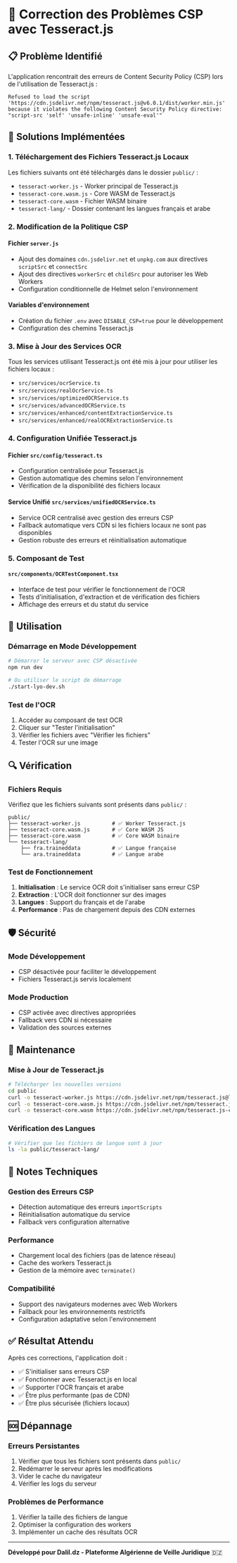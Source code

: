 # 🔧 Correction des Problèmes CSP avec Tesseract.js

## 📋 Problème Identifié

L'application rencontrait des erreurs de Content Security Policy (CSP) lors de l'utilisation de Tesseract.js :

```
Refused to load the script 'https://cdn.jsdelivr.net/npm/tesseract.js@v6.0.1/dist/worker.min.js' 
because it violates the following Content Security Policy directive: "script-src 'self' 'unsafe-inline' 'unsafe-eval'"
```

## 🎯 Solutions Implémentées

### 1. **Téléchargement des Fichiers Tesseract.js Locaux**

Les fichiers suivants ont été téléchargés dans le dossier `public/` :
- `tesseract-worker.js` - Worker principal de Tesseract.js
- `tesseract-core.wasm.js` - Core WASM de Tesseract.js  
- `tesseract-core.wasm` - Fichier WASM binaire
- `tesseract-lang/` - Dossier contenant les langues français et arabe

### 2. **Modification de la Politique CSP**

#### Fichier `server.js`
- Ajout des domaines `cdn.jsdelivr.net` et `unpkg.com` aux directives `scriptSrc` et `connectSrc`
- Ajout des directives `workerSrc` et `childSrc` pour autoriser les Web Workers
- Configuration conditionnelle de Helmet selon l'environnement

#### Variables d'environnement
- Création du fichier `.env` avec `DISABLE_CSP=true` pour le développement
- Configuration des chemins Tesseract.js

### 3. **Mise à Jour des Services OCR**

Tous les services utilisant Tesseract.js ont été mis à jour pour utiliser les fichiers locaux :

- `src/services/ocrService.ts`
- `src/services/realOcrService.ts` 
- `src/services/optimizedOCRService.ts`
- `src/services/advancedOCRService.ts`
- `src/services/enhanced/contentExtractionService.ts`
- `src/services/enhanced/realOCRExtractionService.ts`

### 4. **Configuration Unifiée Tesseract.js**

#### Fichier `src/config/tesseract.ts`
- Configuration centralisée pour Tesseract.js
- Gestion automatique des chemins selon l'environnement
- Vérification de la disponibilité des fichiers locaux

#### Service Unifié `src/services/unifiedOCRService.ts`
- Service OCR centralisé avec gestion des erreurs CSP
- Fallback automatique vers CDN si les fichiers locaux ne sont pas disponibles
- Gestion robuste des erreurs et réinitialisation automatique

### 5. **Composant de Test**

#### `src/components/OCRTestComponent.tsx`
- Interface de test pour vérifier le fonctionnement de l'OCR
- Tests d'initialisation, d'extraction et de vérification des fichiers
- Affichage des erreurs et du statut du service

## 🚀 Utilisation

### Démarrage en Mode Développement

```bash
# Démarrer le serveur avec CSP désactivée
npm run dev

# Ou utiliser le script de démarrage
./start-lyo-dev.sh
```

### Test de l'OCR

1. Accéder au composant de test OCR
2. Cliquer sur "Tester l'initialisation"
3. Vérifier les fichiers avec "Vérifier les fichiers"
4. Tester l'OCR sur une image

## 🔍 Vérification

### Fichiers Requis

Vérifiez que les fichiers suivants sont présents dans `public/` :

```
public/
├── tesseract-worker.js          # ✅ Worker Tesseract.js
├── tesseract-core.wasm.js       # ✅ Core WASM JS
├── tesseract-core.wasm          # ✅ Core WASM binaire
└── tesseract-lang/
    ├── fra.traineddata          # ✅ Langue française
    └── ara.traineddata          # ✅ Langue arabe
```

### Test de Fonctionnement

1. **Initialisation** : Le service OCR doit s'initialiser sans erreur CSP
2. **Extraction** : L'OCR doit fonctionner sur des images
3. **Langues** : Support du français et de l'arabe
4. **Performance** : Pas de chargement depuis des CDN externes

## 🛡️ Sécurité

### Mode Développement
- CSP désactivée pour faciliter le développement
- Fichiers Tesseract.js servis localement

### Mode Production
- CSP activée avec directives appropriées
- Fallback vers CDN si nécessaire
- Validation des sources externes

## 🔄 Maintenance

### Mise à Jour de Tesseract.js

```bash
# Télécharger les nouvelles versions
cd public
curl -o tesseract-worker.js https://cdn.jsdelivr.net/npm/tesseract.js@latest/dist/worker.min.js
curl -o tesseract-core.wasm.js https://cdn.jsdelivr.net/npm/tesseract.js-core@latest/tesseract-core.wasm.js
curl -o tesseract-core.wasm https://cdn.jsdelivr.net/npm/tesseract.js-core@latest/tesseract-core.wasm
```

### Vérification des Langues

```bash
# Vérifier que les fichiers de langue sont à jour
ls -la public/tesseract-lang/
```

## 📝 Notes Techniques

### Gestion des Erreurs CSP
- Détection automatique des erreurs `importScripts`
- Réinitialisation automatique du service
- Fallback vers configuration alternative

### Performance
- Chargement local des fichiers (pas de latence réseau)
- Cache des workers Tesseract.js
- Gestion de la mémoire avec `terminate()`

### Compatibilité
- Support des navigateurs modernes avec Web Workers
- Fallback pour les environnements restrictifs
- Configuration adaptative selon l'environnement

## ✅ Résultat Attendu

Après ces corrections, l'application doit :
- ✅ S'initialiser sans erreurs CSP
- ✅ Fonctionner avec Tesseract.js en local
- ✅ Supporter l'OCR français et arabe
- ✅ Être plus performante (pas de CDN)
- ✅ Être plus sécurisée (fichiers locaux)

## 🆘 Dépannage

### Erreurs Persistantes
1. Vérifier que tous les fichiers sont présents dans `public/`
2. Redémarrer le serveur après les modifications
3. Vider le cache du navigateur
4. Vérifier les logs du serveur

### Problèmes de Performance
1. Vérifier la taille des fichiers de langue
2. Optimiser la configuration des workers
3. Implémenter un cache des résultats OCR

---

**Développé pour Dalil.dz - Plateforme Algérienne de Veille Juridique** 🇩🇿